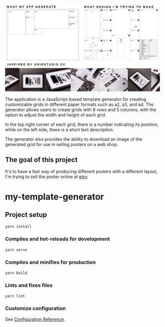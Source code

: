 <img alt="expo sdk" src="https://github.com/taxidriver2192/my-template-generator/blob/master/WhyThisProject.jpg">

The application is a JavaScript-based template generator for creating customizable grids in different paper formats such as a2, a3, and a4. The generator allows users to create grids with 8 rows and 5 columns, with the option to adjust the width and height of each grid.

In the top right corner of each grid, there is a number indicating its position, while on the left side, there is a short text description. 

The generator also provides the ability to download an image of the generated grid for use in selling posters on a web shop.

## The goal of this project
It's to have a fast way of producing different posters with a different layout, I'm trying to sell the poster online at [etsy](https://www.etsy.com/dk-en/shop/iPhoneBlueprints)


# my-template-generator

## Project setup
```
yarn install
```

### Compiles and hot-reloads for development
```
yarn serve
```

### Compiles and minifies for production
```
yarn build
```

### Lints and fixes files
```
yarn lint
```

### Customize configuration
See [Configuration Reference](https://cli.vuejs.org/config/).
